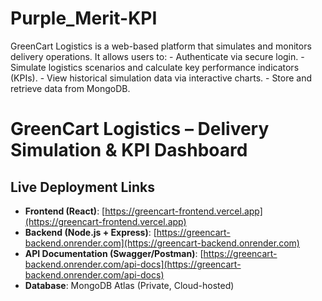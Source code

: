 # Purple_Merit-KPI
GreenCart Logistics is a web-based platform that simulates and monitors delivery operations. It allows users to: - Authenticate via secure login. - Simulate logistics scenarios and calculate key performance indicators (KPIs). - View historical simulation data via interactive charts. - Store and retrieve data from MongoDB.

# GreenCart Logistics – Delivery Simulation & KPI Dashboard

## Live Deployment Links

- **Frontend (React)**: [https://greencart-frontend.vercel.app](https://greencart-frontend.vercel.app)
- **Backend (Node.js + Express)**: [https://greencart-backend.onrender.com](https://greencart-backend.onrender.com)
- **API Documentation (Swagger/Postman)**: [https://greencart-backend.onrender.com/api-docs](https://greencart-backend.onrender.com/api-docs)
- **Database**: MongoDB Atlas (Private, Cloud-hosted)
